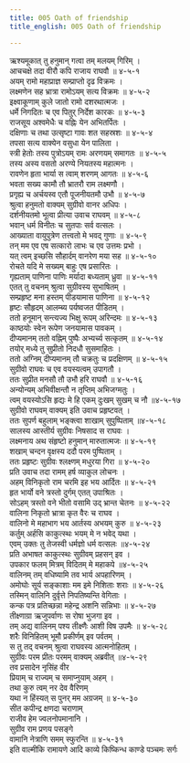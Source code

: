 ```yaml
---
title: 005 Oath of friendship
title_english: 005 Oath of friendship

---
```

<div class="audioEmbed"  caption="श्रीराम-हरिसीताराममूर्ति-घनपाठिभ्यां वचनम्" src="https://archive.org/download/Ramayana-recitation-Sriram-harisItArAmamUrti-Ghanapaati-v2/Kanda_4/Kanda_4_KSK-005-Rama_Sugreeva_Sakhyam_0.mp3"></div>

ऋश्यमूकात् तु हनुमान् गत्वा तम् मलयम् गिरिम् ।  
आचचक्षे तदा वीरौ कपि राजाय राघवौ ॥ ४-५-१  
अयम् रामो महाप्राज्ञ सम्प्राप्तो दृढ विक्रमः ।  
लक्ष्मणेन सह भ्रात्रा रामोऽयम् सत्य विक्रमः ॥ ४-५-२  
इक्ष्वाकूणाम् कुले जातो रामो दशरथात्मजः ।  
धर्मे निगदितः च एव पितुर् निर्देश कारकः ॥ ४-५-३  
राजसूय अश्वमेधैः च वह्निः येन अभितर्पितः ।  
दक्षिणाः च तथा उत्सृष्टा गावः शत सहस्रशः ॥ ४-५-४  
तपसा सत्य वाक्येन वसुधा येन पालिता ।  
स्त्री हेतोः तस्य पुत्रोऽयम् रामः अरणयम् समागतः ॥ ४-५-५  
तस्य अस्य वसतो अरण्ये नियतस्य महात्मनः ।  
रावणेन हृता भार्या स त्वाम् शरणम् आगतः ॥ ४-५-६  
भवता सख्य कामौ तौ भ्रातरौ राम लक्ष्मणौ ।  
प्रगृह्य च अर्चयस्व एतौ पूजनीयतमौ उभौ ॥ ४-५-७  
श्रुत्वा हनुमतो वाक्यम् सुग्रीवो वानर अधिपः ।  
दर्शनीयतमो भूत्वा प्रीत्या उवाच राघवम् ॥ ४-५-८  
भवान् धर्म विनीतः च सुतपाः सर्व वत्सलः ।  
आख्याता वायुपुत्रेण तत्त्वतो मे भवद् गुणाः ॥ ४-५-९  
तन् मम एव एष सत्कारो लाभः च एव उत्तमः प्रभो ।  
यत् त्वम् इच्छसि सौहार्दम् वानरेण मया सह ॥ ४-५-१०  
रोचते यदि मे सख्यम् बाहुः एष प्रसारितः ।  
गृह्यताम् पाणिना पाणिः मर्यादा बध्यताम् ध्रुवा ॥ ४-५-११  
एतत् तु वचनम् श्रुत्वा सुग्रीवस्य सुभाषितम् ।  
सम्प्रहृष्ट मना हस्तम् पीडयामास पाणिना ॥ ४-५-१२  
हृष्टः सौहृदम् आलम्ब्य पर्यष्वजत पीडितम् ।  
ततो हनूमान् सन्त्यज्य भिक्षु रूपम् अरिन्दमः ॥ ४-५-१३  
काष्ठयोः स्वेन रूपेण जनयामास पावकम् ।  
दीप्यमानम् ततो वह्निम् पुष्पैः अभ्यर्च्य सत्कृतम् ॥ ४-५-१४  
तयोर् मध्ये तु सुप्रीतो निदधौ सुसमाहितः ।  
ततो अग्निम् दीप्यमानम् तौ चक्रतुः च प्रदक्षिणम् ॥ ४-५-१५  
सुग्रीवो राघवः च एव वयस्यत्वम् उपागतौ ।  
ततः सुप्रीत मनसौ तौ उभौ हरि राघवौ ॥ ४-५-१६  
अन्योन्यम् अभिवीक्षन्तौ न तृप्तिम् अभिजग्मतुः ।  
त्वम् वयस्योऽसि हृद्यः मे हि एकम् दुःखम् सुखम् च नौ ॥४-५-१७  
सुग्रीवो राघवम् वाक्यम् इति उवाच प्रहृष्टवत् ।  
ततः सुपर्ण बहुलाम् भङ्क्त्वा शाखाम् सुपुष्पिताम् ॥४-५-१८  
सालस्य आस्तीर्य सुग्रीवः निषसाद स राघवः ।  
लक्ष्मनाय अथ संहृष्टो हनुमान् मारुतात्मजः ॥ ४-५-१९  
शखाम् चन्दन वृक्षस्य ददौ परम पुष्पिताम् ।  
ततः प्रहृष्टः सुग्रीवः श्लक्ष्णम् मधुरया गिरा ॥ ४-५-२०  
प्रति उवाच तदा रामम् हर्ष व्याकुल लोचनः ।  
अहम् विनिकृतो राम चरमि इह भय आर्दितः ॥ ४-५-२१  
हृत भार्यो वने त्रस्तो दुर्गम् एतत् उपाश्रितः ।  
सोऽहम् त्रस्तो वने भीतो वसामि उद् भ्रान्त चेतनः ॥ ४-५-२२  
वालिना निकृतो भ्रात्रा कृत वैरः च राघव ।  
वालिनो मे महाभाग भय आर्तस्य अभयम् कुरु ॥ ४-५-२३  
कर्तुम् अर्हसि काकुत्स्थः भयम् मे न भवेद् यथा ।  
एवम् उक्तः तु तेजस्वी धर्मज्ञो धर्म वत्सलः ॥४-५-२४  
प्रति अभाषत काकुत्स्थः सुग्रीवम् प्रहसन् इव ।  
उपकार फलम् मित्रम् विदितम् मे महाकपे ॥४-५-२५  
वालिनम् तम् वधिष्यामि तव भार्य अपहारिणम् ।  
अमोघोः सूर्य सङ्काशाः मम इमे निशिताः शराः ॥ ४-५-२६  
तस्मिन् वालिनि दुर्वृत्ते निपतिष्यन्ति वेगिताः ।  
कन्क पत्र प्रतिच्छन्ना महेन्द्र अशनि सन्निभाः ॥ ४-५-२७  
तीक्ष्णाग्रा ऋजुपर्वाणः स रोषा भुजगा इव ।  
तम् अद्य वालिनम् पश्य तीक्ष्णैः आशी विष उपमैः ॥ ४-५-२८  
शरैः विनिहितम् भूमौ प्रकीर्णम् इव पर्वतम् ।  
स तु तद् वचनम् श्रुत्वा राघवस्य आत्मनोहितम् ।  
सुग्रीवः परम प्रीतः परमम् वाक्यम् अब्रवीत् ॥४-५-२९  
तव प्रसादेन नृसिंह वीर  
प्रियाम् च राज्यम् च समाप्नुयाम् अहम् ।  
तथा कुरु त्वम् नर देव वैरिणम्  
यथा न हिंस्यत् स पुनर् मम अग्रजम् ॥ ४-५-३०  
सीत कपीन्द्र क्षणदा चराणाम्  
राजीव हेम ज्वलनोपमानानि ।  
सुग्रीव राम प्रणय पसङ्गे  
वामानि नेत्राणि समम् स्फुरन्ति ॥ ४-५-३१  
इति वाल्मीकि रामायणे आदि काव्ये किष्किन्ध काण्डे पञ्चमः सर्गः